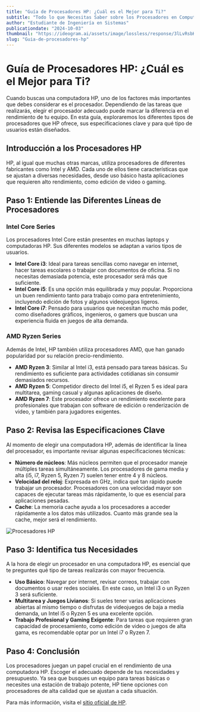 ```yaml
---
title: "Guía de Procesadores HP: ¿Cuál es el Mejor para Ti?"
subtitle: "Todo lo que Necesitas Saber sobre los Procesadores en Computadoras HP"
author: "Estudiante de Ingeniería en Sistemas"
publicationdate: "2024-10-03"
thumbnail: "https://ideogram.ai/assets/image/lossless/response/3lLvRsbKRIm3JFokrSsPCQ"
slug: "Guia-de-procesadores-hp"
---
```


# Guía de Procesadores HP: ¿Cuál es el Mejor para Ti?

Cuando buscas una computadora HP, uno de los factores más importantes que debes considerar es el procesador. Dependiendo de las tareas que realizarás, elegir el procesador adecuado puede marcar la diferencia en el rendimiento de tu equipo. En esta guía, exploraremos los diferentes tipos de procesadores que HP ofrece, sus especificaciones clave y para qué tipo de usuarios están diseñados.

## Introducción a los Procesadores HP

HP, al igual que muchas otras marcas, utiliza procesadores de diferentes fabricantes como Intel y AMD. Cada uno de ellos tiene características que se ajustan a diversas necesidades, desde uso básico hasta aplicaciones que requieren alto rendimiento, como edición de video o gaming.

## Paso 1: Entiende las Diferentes Líneas de Procesadores

### Intel Core Series

Los procesadores Intel Core están presentes en muchas laptops y computadoras HP. Sus diferentes modelos se adaptan a varios tipos de usuarios.

- **Intel Core i3**: Ideal para tareas sencillas como navegar en internet, hacer tareas escolares o trabajar con documentos de oficina. Si no necesitas demasiada potencia, este procesador será más que suficiente.
- **Intel Core i5**: Es una opción más equilibrada y muy popular. Proporciona un buen rendimiento tanto para trabajo como para entretenimiento, incluyendo edición de fotos y algunos videojuegos ligeros.
- **Intel Core i7**: Pensado para usuarios que necesitan mucho más poder, como diseñadores gráficos, ingenieros, o gamers que buscan una experiencia fluida en juegos de alta demanda.

### AMD Ryzen Series

Además de Intel, HP también utiliza procesadores AMD, que han ganado popularidad por su relación precio-rendimiento.

- **AMD Ryzen 3**: Similar al Intel i3, está pensado para tareas básicas. Su rendimiento es suficiente para actividades cotidianas sin consumir demasiados recursos.
- **AMD Ryzen 5**: Competidor directo del Intel i5, el Ryzen 5 es ideal para multitarea, gaming casual y algunas aplicaciones de diseño.
- **AMD Ryzen 7**: Este procesador ofrece un rendimiento excelente para profesionales que trabajan con software de edición o renderización de video, y también para jugadores exigentes.

## Paso 2: Revisa las Especificaciones Clave

Al momento de elegir una computadora HP, además de identificar la línea del procesador, es importante revisar algunas especificaciones técnicas:

- **Número de núcleos**: Más núcleos permiten que el procesador maneje múltiples tareas simultáneamente. Los procesadores de gama media y alta (i5, i7, Ryzen 5, Ryzen 7) suelen tener entre 4 y 8 núcleos.
- **Velocidad del reloj**: Expresada en GHz, indica qué tan rápido puede trabajar un procesador. Procesadores con una velocidad mayor son capaces de ejecutar tareas más rápidamente, lo que es esencial para aplicaciones pesadas.
- **Cache**: La memoria cache ayuda a los procesadores a acceder rápidamente a los datos más utilizados. Cuanto más grande sea la cache, mejor será el rendimiento.

![Procesadores HP](https://ideogram.ai/assets/image/lossless/response/RINerKQuRQWeKsz03fwMPA)

## Paso 3: Identifica tus Necesidades

A la hora de elegir un procesador en una computadora HP, es esencial que te preguntes qué tipo de tareas realizarás con mayor frecuencia.

- **Uso Básico**: Navegar por internet, revisar correos, trabajar con documentos o usar redes sociales. En este caso, un Intel i3 o un Ryzen 3 será suficiente.
- **Multitarea y Juegos Livianos**: Si sueles tener varias aplicaciones abiertas al mismo tiempo o disfrutas de videojuegos de baja a media demanda, un Intel i5 o Ryzen 5 es una excelente opción.
- **Trabajo Profesional y Gaming Exigente**: Para tareas que requieren gran capacidad de procesamiento, como edición de video o juegos de alta gama, es recomendable optar por un Intel i7 o Ryzen 7.

## Paso 4: Conclusión

Los procesadores juegan un papel crucial en el rendimiento de una computadora HP. Escoger el adecuado depende de tus necesidades y presupuesto. Ya sea que busques un equipo para tareas básicas o necesites una estación de trabajo potente, HP tiene opciones con procesadores de alta calidad que se ajustan a cada situación.

Para más información, visita el [sitio oficial de HP](https://www.hp.com).
